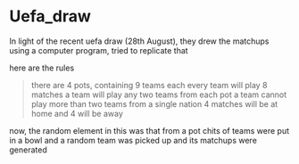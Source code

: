 # Uefa_draw
In light of the recent uefa draw (28th August), they drew the matchups using a computer program, tried to replicate that

here are the rules

>there are 4 pots, containing 9 teams each
>every team will play 8 matches
>a team will play any two teams from each pot
>a team cannot play more than two teams from a single nation
>4 matches will be at home and 4 will be away

now, the random element in this was that from a pot chits of teams were put in a bowl and 
a random team was picked up and its matchups were generated
